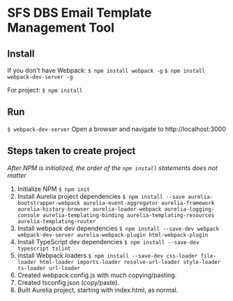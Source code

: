 # SFS DBS Email Template Management Tool

## Install
If you don't have Webpack:
`$ npm install webpack -g`
`$ npm install webpack-dev-server -g`

For project:
`$ npm install`

## Run
`$ webpack-dev-server`
Open a browser and navigate to http://localhost:3000

## Steps taken to create project

*After NPM is initialized, the order of the `npm install` statements does not matter*

1. Initialize NPM
   `$ npm init`
2. Install Aurelia project dependencies 
   `$ npm install --save aurelia-bootstrapper-webpack aurelia-event-aggregator aurelia-framework aurelia-history-browser aurelia-loader-webpack aurelia-logging-console aurelia-templating-binding aurelia-templating-resources aurelia-templating-router`
3. Install webpack dev dependencies
   `$ npm install --save-dev webpack webpack-dev-server aurelia-webpack-plugin html-webpack-plugin`
4. Install TypeScript dev dependencies
   `$ npm install --save-dev typescript tslint`
5. Install Webpack loaders
   `$ npm install --save-dev css-loader file-loader html-loader imports-loader resolve-url-loader style-loader ts-loader url-loader`
6. Created webpack.config.js with much copying/pasting.
7. Created tsconfig.json (copy/paste).
8. Built Aurelia project, starting with index.html, as normal.
